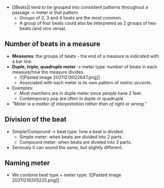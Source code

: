 - [[Beats]] tend to be grouped into consistent patterns throughout a passage -> meter is that pattern.
	- Groups of 2, 3 and 4 beats are the most common.
	- A group of four beats could also be interpreted as 2 groups of two beats (and vice versa).
## Number of beats in a measure
- **Measures**: the groups of beats - the end of a measure is indicated with a bar line.
- **Duple, triple, quadruple meter** -> meter type: number of beats in each measure/how the measure divides.
	- ![[Pasted image 20211213022647.png]]
	- Associated with each meter is its own pattern of *metric accents*.
- Examples:
	- Most marchers are in duple meter since people have 2 feet.
	- Contemporary pop are often in duple or quadruple.
- *"Meter is a matter of interpretation rather than of right or wrong."*
## Division of the beat
- Simple/Compound -> beat type: how a beat is divided.
	- Simple meter: when beats are divided into 2 parts.
	- Compound meter: when beats are divided into 3 parts.
- Seriously it can sound the same, but slightly different..
## Naming meter
- We combine beat type + meter type:
![[Pasted image 20211216205225.png]]